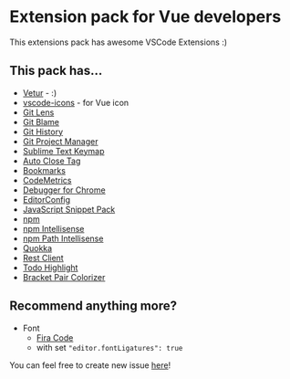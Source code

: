 # Extension pack for Vue developers

This extensions pack has awesome VSCode Extensions :)

## This pack has...

- [Vetur](https://marketplace.visualstudio.com/items?itemName=octref.vetur) - :)
- [vscode-icons](https://marketplace.visualstudio.com/items?itemName=robertohuertasm.vscode-icons) - for Vue icon
- [Git Lens](https://marketplace.visualstudio.com/items?itemName=eamodio.gitlens)
- [Git Blame](https://marketplace.visualstudio.com/items?itemName=waderyan.gitblame)
- [Git History](https://marketplace.visualstudio.com/items?itemName=donjayamanne.githistory)
- [Git Project Manager](https://marketplace.visualstudio.com/items?itemName=felipecaputo.git-project-manager)
- [Sublime Text Keymap](https://marketplace.visualstudio.com/items?itemName=ms-vscode.sublime-keybindings)
- [Auto Close Tag](https://marketplace.visualstudio.com/items?itemName=formulahendry.auto-close-tag)
- [Bookmarks](https://marketplace.visualstudio.com/items?itemName=alefragnani.bookmarks)
- [CodeMetrics](https://marketplace.visualstudio.com/items?itemName=kisstkondoros.vscode-codemetrics)
- [Debugger for Chrome](https://marketplace.visualstudio.com/items?itemName=msjsdiag.debugger-for-chrome)
- [EditorConfig](https://marketplace.visualstudio.com/items?itemName=zgudino.editorconfig-vscode-snippet)
- [JavaScript Snippet Pack](https://marketplace.visualstudio.com/items?itemName=xabikos.javascriptsnippets)
- [npm](https://marketplace.visualstudio.com/items?itemName=eg2.vscode-npm-script)
- [npm Intellisense](https://marketplace.visualstudio.com/items?itemName=christian-kohler.npm-intellisense)
- [npm Path Intellisense](https://marketplace.visualstudio.com/items?itemName=christian-kohler.christian-kohler.path-intellisense)
- [Quokka](https://marketplace.visualstudio.com/items?itemName=WallabyJs.quokka-vscode)
- [Rest Client](https://marketplace.visualstudio.com/items?itemName=humao.rest-client)
- [Todo Highlight](https://marketplace.visualstudio.com/items?itemName=wayou.vscode-todo-highlight)
- [Bracket Pair Colorizer](https://marketplace.visualstudio.com/items?itemName=CoenraadS.bracket-pair-colorizer)


## Recommend anything more?

- Font
  - [Fira Code](https://github.com/tonsky/FiraCode)
  - with set `"editor.fontLigatures": true`

You can feel free to create new issue [here](https://github.com/ChangJoo-Park/vscode-vue-pack/issues)!

